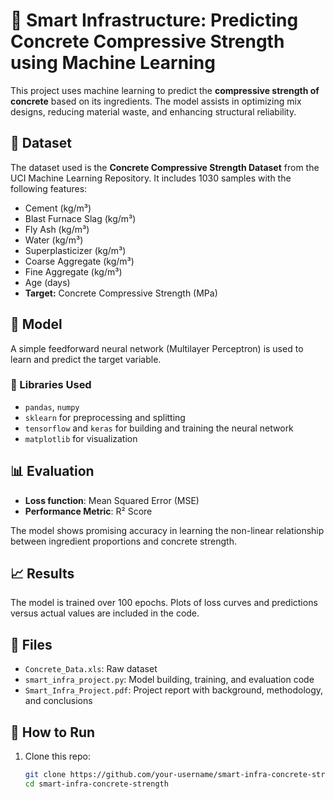 # 🧱 Smart Infrastructure: Predicting Concrete Compressive Strength using Machine Learning

This project uses machine learning to predict the **compressive strength of concrete** based on its ingredients. The model assists in optimizing mix designs, reducing material waste, and enhancing structural reliability.

## 📂 Dataset

The dataset used is the **Concrete Compressive Strength Dataset** from the UCI Machine Learning Repository. It includes 1030 samples with the following features:

- Cement (kg/m³)
- Blast Furnace Slag (kg/m³)
- Fly Ash (kg/m³)
- Water (kg/m³)
- Superplasticizer (kg/m³)
- Coarse Aggregate (kg/m³)
- Fine Aggregate (kg/m³)
- Age (days)
- **Target:** Concrete Compressive Strength (MPa)

## 🧠 Model

A simple feedforward neural network (Multilayer Perceptron) is used to learn and predict the target variable.

### 🔧 Libraries Used
- `pandas`, `numpy`
- `sklearn` for preprocessing and splitting
- `tensorflow` and `keras` for building and training the neural network
- `matplotlib` for visualization

## 📊 Evaluation

- **Loss function**: Mean Squared Error (MSE)
- **Performance Metric**: R² Score

The model shows promising accuracy in learning the non-linear relationship between ingredient proportions and concrete strength.

## 📈 Results

The model is trained over 100 epochs. Plots of loss curves and predictions versus actual values are included in the code.

## 📁 Files

- `Concrete_Data.xls`: Raw dataset
- `smart_infra_project.py`: Model building, training, and evaluation code
- `Smart_Infra_Project.pdf`: Project report with background, methodology, and conclusions

## 🚀 How to Run

1. Clone this repo:
   ```bash
   git clone https://github.com/your-username/smart-infra-concrete-strength.git
   cd smart-infra-concrete-strength
